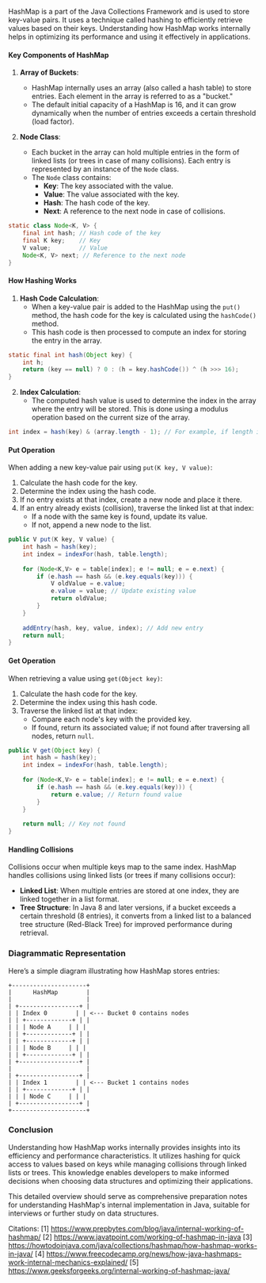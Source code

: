 HashMap is a part of the Java Collections Framework and is used to store key-value pairs. It uses a technique called hashing to efficiently retrieve values based on their keys. Understanding how HashMap works internally helps in optimizing its performance and using it effectively in applications.

#### Key Components of HashMap

1. **Array of Buckets**: 
   - HashMap internally uses an array (also called a hash table) to store entries. Each element in the array is referred to as a "bucket."
   - The default initial capacity of a HashMap is 16, and it can grow dynamically when the number of entries exceeds a certain threshold (load factor).

2. **Node Class**: 
   - Each bucket in the array can hold multiple entries in the form of linked lists (or trees in case of many collisions). Each entry is represented by an instance of the `Node` class.
   - The `Node` class contains:
     - **Key**: The key associated with the value.
     - **Value**: The value associated with the key.
     - **Hash**: The hash code of the key.
     - **Next**: A reference to the next node in case of collisions.

```java
static class Node<K, V> {
    final int hash; // Hash code of the key
    final K key;    // Key
    V value;        // Value
    Node<K, V> next; // Reference to the next node
}
```

#### How Hashing Works

1. **Hash Code Calculation**:
   - When a key-value pair is added to the HashMap using the `put()` method, the hash code for the key is calculated using the `hashCode()` method.
   - This hash code is then processed to compute an index for storing the entry in the array.

```java
static final int hash(Object key) {
    int h;
    return (key == null) ? 0 : (h = key.hashCode()) ^ (h >>> 16);
}
```

2. **Index Calculation**:
   - The computed hash value is used to determine the index in the array where the entry will be stored. This is done using a modulus operation based on the current size of the array.

```java
int index = hash(key) & (array.length - 1); // For example, if length is 16, then mask with 15
```

#### Put Operation

When adding a new key-value pair using `put(K key, V value)`:

1. Calculate the hash code for the key.
2. Determine the index using the hash code.
3. If no entry exists at that index, create a new node and place it there.
4. If an entry already exists (collision), traverse the linked list at that index:
   - If a node with the same key is found, update its value.
   - If not, append a new node to the list.

```java
public V put(K key, V value) {
    int hash = hash(key);
    int index = indexFor(hash, table.length);
    
    for (Node<K,V> e = table[index]; e != null; e = e.next) {
        if (e.hash == hash && (e.key.equals(key))) {
            V oldValue = e.value;
            e.value = value; // Update existing value
            return oldValue;
        }
    }
    
    addEntry(hash, key, value, index); // Add new entry
    return null;
}
```

#### Get Operation

When retrieving a value using `get(Object key)`:

1. Calculate the hash code for the key.
2. Determine the index using this hash code.
3. Traverse the linked list at that index:
   - Compare each node's key with the provided key.
   - If found, return its associated value; if not found after traversing all nodes, return `null`.

```java
public V get(Object key) {
    int hash = hash(key);
    int index = indexFor(hash, table.length);
    
    for (Node<K,V> e = table[index]; e != null; e = e.next) {
        if (e.hash == hash && (e.key.equals(key))) {
            return e.value; // Return found value
        }
    }
    
    return null; // Key not found
}
```

#### Handling Collisions

Collisions occur when multiple keys map to the same index. HashMap handles collisions using linked lists (or trees if many collisions occur):

- **Linked List**: When multiple entries are stored at one index, they are linked together in a list format.
- **Tree Structure**: In Java 8 and later versions, if a bucket exceeds a certain threshold (8 entries), it converts from a linked list to a balanced tree structure (Red-Black Tree) for improved performance during retrieval.

### Diagrammatic Representation

Here’s a simple diagram illustrating how HashMap stores entries:

```
+---------------------+
|      HashMap        |
|                     |
| +-----------------+ |
| | Index 0        | | <--- Bucket 0 contains nodes
| | +-------------+ | |
| | | Node A     | | |
| | +-------------+ | |
| | +-------------+ | |
| | | Node B     | | |
| | +-------------+ | |
| +-----------------+ |
|                     |
| +-----------------+ |
| | Index 1        | | <--- Bucket 1 contains nodes
| | +-------------+ | |
| | | Node C     | | |
| +-----------------+ |
+---------------------+
```

### Conclusion

Understanding how HashMap works internally provides insights into its efficiency and performance characteristics. It utilizes hashing for quick access to values based on keys while managing collisions through linked lists or trees. This knowledge enables developers to make informed decisions when choosing data structures and optimizing their applications.

This detailed overview should serve as comprehensive preparation notes for understanding HashMap's internal implementation in Java, suitable for interviews or further study on data structures.

Citations:
[1] https://www.prepbytes.com/blog/java/internal-working-of-hashmap/
[2] https://www.javatpoint.com/working-of-hashmap-in-java
[3] https://howtodoinjava.com/java/collections/hashmap/how-hashmap-works-in-java/
[4] https://www.freecodecamp.org/news/how-java-hashmaps-work-internal-mechanics-explained/
[5] https://www.geeksforgeeks.org/internal-working-of-hashmap-java/